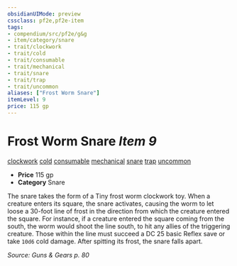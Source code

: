 ```yaml
---
obsidianUIMode: preview
cssclass: pf2e,pf2e-item
tags:
- compendium/src/pf2e/g&g
- item/category/snare
- trait/clockwork
- trait/cold
- trait/consumable
- trait/mechanical
- trait/snare
- trait/trap
- trait/uncommon
aliases: ["Frost Worm Snare"]
itemLevel: 9
price: 115 gp
---
```

# Frost Worm Snare *Item 9*  
[clockwork](../../../rules/traits/clockwork-g-g.md)  [cold](../../../rules/traits/cold.md)  [consumable](../../../rules/traits/consumable.md)  [mechanical](../../../rules/traits/mechanical.md)  [snare](../../../rules/traits/snare.md)  [trap](../../../rules/traits/trap.md)  [uncommon](../../../rules/traits/uncommon.md)  

- **Price** 115 gp
- **Category** Snare

The snare takes the form of a Tiny frost worm clockwork toy. When a creature enters its square, the snare activates, causing the worm to let loose a 30-foot line of frost in the direction from which the creature entered the square. For instance, if a creature entered the square coming from the south, the worm would shoot the line south, to hit any allies of the triggering creature. Those within the line must succeed a DC 25 basic Reflex save or take `10d6` cold damage. After spitting its frost, the snare falls apart.

*Source: Guns & Gears p. 80*
